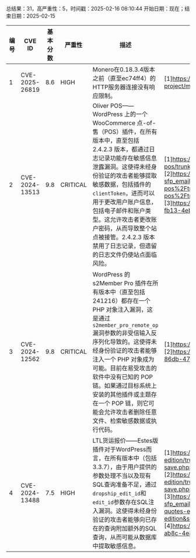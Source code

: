 总结果：31，高严重性：5，时间戳：2025-02-16 08:10:44
开始日期：现在；结束日期：2025-02-15

| 编号 | CVE ID | 基本分数 | 严重性 | 描述 | 参考 |
|-----|--------|------------|----------|-------------|------------|
| 1 | CVE-2025-26819 | 8.6  | HIGH | Monero在0.18.3.4版本之前（直至ec74ff4）的HTTP服务器连接没有响应限制。 | [1]https://github.com/monero-project/monero/commit/ec74ff4a3d3ca38b7912af680209a45fd1701c3d |
| 2 | CVE-2024-13513 | 9.8  | CRITICAL | Oliver POS——WordPress 上的一个 WooCommerce 点-of-售（POS）插件，在所有版本中，直至包括 2.4.2.3 版本，都通过日志记录功能存在敏感信息泄露漏洞。这使得未经身份验证的攻击者能够提取敏感数据，包括插件的 `clientToken`，进而可以用于更改用户账户信息，包括电子邮件和账户类型。这允许攻击者更改账户密码，从而导致整个站点被接管。2.4.2.3 版本禁用了日志记录，但遗留的日志文件仍使站点面临风险。 | [1]https://plugins.trac.wordpress.org/browser/oliver-pos/trunk/includes/models/class-pos-bridge-user.php#L373<br>[2]https://plugins.trac.wordpress.org/changeset?sfp_email=&sfph_mail=&reponame=&new=3234731%40oliver-pos%2Ftrunk&old=3056051%40oliver-pos%2Ftrunk&sfp_email=&sfph_mail=<br>[3]https://www.wordfence.com/threat-intel/vulnerabilities/id/bf6b7d8d-fb13-4eb4-b0b4-d0a10ad2a21e?source=cve |
| 3 | CVE-2024-12562 | 9.8  | CRITICAL | WordPress 的 s2Member Pro 插件在所有版本中（直至包括 241216）都存在一个 PHP 对象注入漏洞，这是通过 `s2member_pro_remote_op` 漏洞参数的非受信输入反序列化导致的。这使得未经身份验证的攻击者能够注入一个 PHP 对象成为可能。目前在易受攻击的软件中没有已知的 POP 链。如果通过目标系统上安装的其他插件或主题存在一个 POP 链，则它可能会允许攻击者删除任意文件、检索敏感数据或执行代码。 | [1]https://s2member.com/changelog/<br>[2]https://www.wordfence.com/threat-intel/vulnerabilities/id/65192fdb-86db-475a-8c61-4db922920cfe?source=cve |
| 4 | CVE-2024-13488 | 7.5  | HIGH | LTL货运报价——Estes版插件对于WordPress而言，在所有版本中（包括3.3.7），由于用户提供的参数处理不当以及现有SQL查询准备不足，通过`dropship_edit_id`和`edit_id`参数存在SQL注入漏洞。这使得未经身份验证的攻击者能够向已存在的查询附加额外的SQL查询，从而可能从数据库中提取敏感信息。 | [1]https://plugins.trac.wordpress.org/browser/ltl-freight-quotes-estes-edition/trunk/warehouse-dropship/wild/includes/wild-delivery-save.php#L250<br>[2]https://plugins.trac.wordpress.org/browser/ltl-freight-quotes-estes-edition/trunk/warehouse-dropship/wild/includes/wild-delivery-save.php#L364<br>[3]https://plugins.trac.wordpress.org/changeset?sfp_email=&sfph_mail=&reponame=&old=3239967%40ltl-freight-quotes-estes-edition&new=3239967%40ltl-freight-quotes-estes-edition&sfp_email=&sfph_mail=<br>[4]https://www.wordfence.com/threat-intel/vulnerabilities/id/b77b064d-ab8c-4e84-b5cc-efbdeefbf502?source=cve |